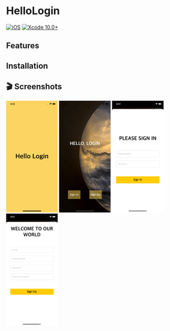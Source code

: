 # HelloLogin
[![iOS](https://img.shields.io/badge/platform-iOS_13+-blue.svg?style=flat)](https://developer.apple.com/ios/)
[![Xcode 10.0+](https://img.shields.io/badge/Xcode-9.0+-blue.svg?style=flat)](https://developer.apple.com/xcode)


## Features


## Installation


## 🎬 Screenshots

<p float="left"> 
<img src="/images/image-1.png" width="140">
<img src="/images/image-2.png" width="140">
<img src="/images/image-3.png" width="140">
<img src="/images/image-4.png" width="140">
</p>

